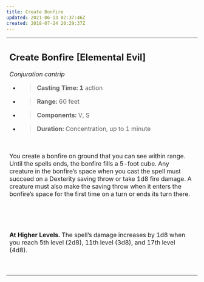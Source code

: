 ```yaml
---
title: Create Bonfire
updated: 2021-06-13 02:37:46Z
created: 2018-07-24 20:29:37Z
---
```


<table><tbody><tr class="odd"><td><h2 id="create-bonfire-elemental-evil"><strong>Create Bonfire</strong> [Elemental Evil]</h2><p><em>Conjuration cantrip</em></p><ul><li><blockquote><p><strong>Casting Time: 1</strong> action</p></blockquote></li><li><blockquote><p><strong>Range:</strong> 60 feet</p></blockquote></li><li><blockquote><p><strong>Components:</strong> V, S</p></blockquote></li><li><blockquote><p><strong>Duration:</strong> Concentration, up to 1 minute</p></blockquote></li></ul><p> </p><p>You create a bonfire on ground that you can see within range. Until the spells ends, the bonfire fills a 5-foot cube. Any creature in the bonfire’s space when you cast the spell must succeed on a Dexterity saving throw or take 1d8 fire damage. A creature must also make the saving throw when it enters the bonfire’s space for the first time on a turn or ends its turn there.</p><p> </p><p> </p><p><strong>At Higher Levels.</strong> The spell’s damage increases by 1d8 when you reach 5th level (2d8), 11th level (3d8), and 17th level (4d8).</p><p> </p></td></tr></tbody></table>

